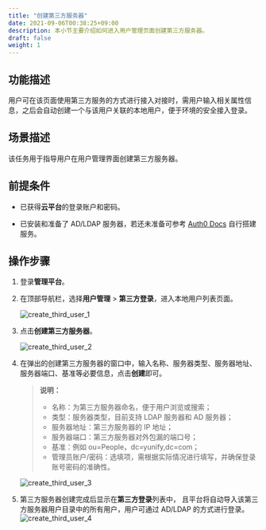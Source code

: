 ```yaml
---
title: "创建第三方服务器"
date: 2021-09-06T00:38:25+09:00
description: 本小节主要介绍如何进入用户管理页面创建第三方服务器。
draft: false
weight: 1
---
```


## 功能描述

用户可在该页面使用第三方服务的方式进行接入对接时，需用户输入相关属性信息，之后会自动创建一个与该用户关联的本地用户，便于环境的安全接入登录。

## 场景描述

该任务用于指导用户在用户管理界面创建第三方服务器。

## 前提条件

* 已获得**云平台**的登录账户和密码。

* 已安装和准备了 AD/LDAP 服务器，若还未准备可参考 [Auth0 Docs](https://auth0.com/docs/customize/extensions/ad-ldap-connector) 自行搭建服务。

## 操作步骤

1. 登录**管理平台**。

2. 在顶部导航栏，选择**用户管理** > **第三方登录**，进入本地用户列表页面。

   ![create_third_user_1](../../_images/create_third_user_1.png)

3. 点击**创建第三方服务器**。
   
   ![create_third_user_2](../../_images/create_third_user_2.png)

4. 在弹出的创建第三方服务器的窗口中，输入名称、服务器类型、服务器地址、服务器端口、基准等必要信息，点击**创建**即可。  

   > **说明：**
   >
   > * 名称：为第三方服务器命名，便于用户浏览或搜索；
   > * 类型：服务器类型，目前支持 LDAP 服务器和 AD 服务器；
   > * 服务器地址：第三方服务器的 IP 地址；
   > * 服务器端口：第三方服务器对外包漏的端口号；
   > * 基准：例如 ou=People，dc=yunify,dc=com；
   > * 管理员账户/密码：选填项，需根据实际情况进行填写，并确保登录账号密码的准确性。

   ![create_third_user_3](../../_images/create_third_user_3.png)

5. 第三方服务器创建完成后显示在**第三方登录**列表中， 且平台将自动导入该第三方服务器用户目录中的所有用户，用户可通过 AD/LDAP 的方式进行登录。
   ![create_third_user_4](../../_images/create_third_user_4.png)
